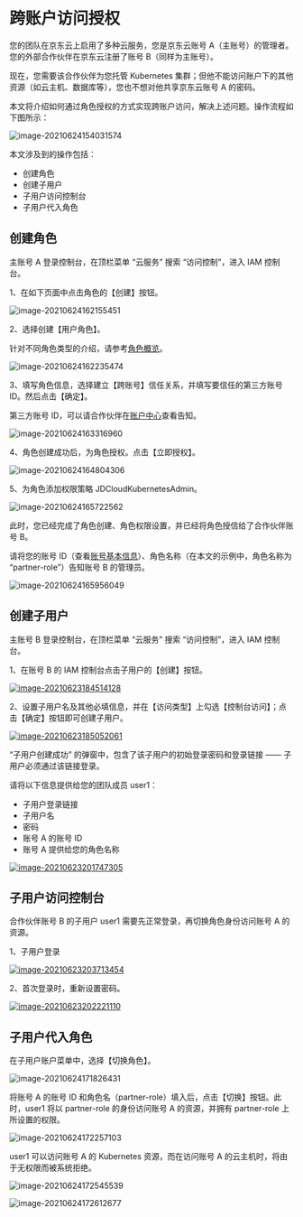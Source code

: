 # 跨账户访问授权

您的团队在京东云上启用了多种云服务，您是京东云账号 A（主账号）的管理者。您的外部合作伙伴在京东云注册了账号 B（同样为主账号）。

现在，您需要该合作伙伴为您托管 Kubernetes 集群；但他不能访问账户下的其他资源（如云主机、数据库等），您也不想对他共享京东云账号 A 的密码。

本文将介绍如何通过角色授权的方式实现跨账户访问，解决上述问题。操作流程如下图所示：

![image-20210624154031574](C:\Users\xialiwen\AppData\Roaming\Typora\typora-user-images\image-20210624154031574.png)

本文涉及到的操作包括：

- 创建角色
- 创建子用户
- 子用户访问控制台
- 子用户代入角色

## 创建角色

主账号 A 登录控制台，在顶栏菜单 “云服务” 搜索 “访问控制”，进入 IAM 控制台。

1、在如下页面中点击角色的【创建】按钮。

![image-20210624162155451](C:\Users\xialiwen\AppData\Roaming\Typora\typora-user-images\image-20210624162155451.png)

2、选择创建【用户角色】。

针对不同角色类型的介绍，请参考[角色概览](../../../../documentation/Management/IAM/Operation-manual/Role-management/role-overview.md)。

![image-20210624162235474](C:\Users\xialiwen\AppData\Roaming\Typora\typora-user-images\image-20210624162235474.png)

3、填写角色信息，选择建立【跨账号】信任关系，并填写要信任的第三方账号 ID。然后点击【确定】。

第三方账号 ID，可以请合作伙伴在[账户中心](https://uc.jdcloud.com/account/basic-info)查看告知。

![image-20210624163316960](C:\Users\xialiwen\AppData\Roaming\Typora\typora-user-images\image-20210624163316960.png)

4、角色创建成功后，为角色授权。点击【立即授权】。

![image-20210624164804306](C:\Users\xialiwen\AppData\Roaming\Typora\typora-user-images\image-20210624164804306.png)

5、为角色添加权限策略 JDCloudKubernetesAdmin。

![image-20210624165722562](C:\Users\xialiwen\AppData\Roaming\Typora\typora-user-images\image-20210624165722562.png)

此时，您已经完成了角色创建、角色权限设置，并已经将角色授信给了合作伙伴账号 B。

请将您的账号 ID（查看[账号基本信息](https://uc.jdcloud.com/account/basic-info)）、角色名称（在本文的示例中，角色名称为 “partner-role”）告知账号 B 的管理员。

![image-20210624165956049](C:\Users\xialiwen\AppData\Roaming\Typora\typora-user-images\image-20210624165956049.png)

## 创建子用户

主账号 B 登录控制台，在顶栏菜单 “云服务” 搜索 “访问控制”，进入 IAM 控制台。

1、在账号 B 的 IAM 控制台点击子用户的【创建】按钮。

[![image-20210623184514128](https://github.com/jdcloudcom/cn/raw/xialiwen-patch-13/image/IAM/Getting-Started/image-20210623184514128.png)](https://github.com/jdcloudcom/cn/blob/xialiwen-patch-13/image/IAM/Getting-Started/image-20210623184514128.png)

2、设置子用户名及其他必填信息，并在【访问类型】上勾选【控制台访问】；点击【确定】按钮即可创建子用户。

[![image-20210623185052061](https://github.com/jdcloudcom/cn/raw/xialiwen-patch-13/image/IAM/Getting-Started/image-20210623185052061.png)](https://github.com/jdcloudcom/cn/blob/xialiwen-patch-13/image/IAM/Getting-Started/image-20210623185052061.png)

“子用户创建成功” 的弹窗中，包含了该子用户的初始登录密码和登录链接 —— 子用户必须通过该链接登录。

请将以下信息提供给您的团队成员 user1：

- 子用户登录链接
- 子用户名
- 密码
- 账号 A 的账号 ID
- 账号 A 提供给您的角色名称

[![image-20210623201747305](https://github.com/jdcloudcom/cn/raw/xialiwen-patch-13/image/IAM/Getting-Started/image-20210623201747305.png)](https://github.com/jdcloudcom/cn/blob/xialiwen-patch-13/image/IAM/Getting-Started/image-20210623201747305.png)

## 子用户访问控制台

合作伙伴账号 B 的子用户 user1 需要先正常登录，再切换角色身份访问账号 A 的资源。

1、子用户登录 

[![image-20210623203713454](https://github.com/jdcloudcom/cn/raw/xialiwen-patch-13/image/IAM/Getting-Started/image-20210623203713454.png)](https://github.com/jdcloudcom/cn/blob/xialiwen-patch-13/image/IAM/Getting-Started/image-20210623203713454.png)

2、首次登录时，重新设置密码。

[![image-20210623202221110](https://github.com/jdcloudcom/cn/raw/xialiwen-patch-13/image/IAM/Getting-Started/image-20210623202221110.png)](https://github.com/jdcloudcom/cn/blob/xialiwen-patch-13/image/IAM/Getting-Started/image-20210623202221110.png)

## 子用户代入角色

在子用户账户菜单中，选择【切换角色】。

![image-20210624171826431](C:\Users\xialiwen\AppData\Roaming\Typora\typora-user-images\image-20210624171826431.png)

将账号 A 的账号 ID 和角色名（partner-role）填入后，点击【切换】按钮。此时，user1 将以 partner-role 的身份访问账号 A 的资源，并拥有 partner-role 上所设置的权限。

![image-20210624172257103](C:\Users\xialiwen\AppData\Roaming\Typora\typora-user-images\image-20210624172257103.png)

user1 可以访问账号 A 的 Kubernetes 资源，而在访问账号 A 的云主机时，将由于无权限而被系统拒绝。

![image-20210624172545539](C:\Users\xialiwen\AppData\Roaming\Typora\typora-user-images\image-20210624172545539.png)

![image-20210624172612677](C:\Users\xialiwen\AppData\Roaming\Typora\typora-user-images\image-20210624172612677.png)

